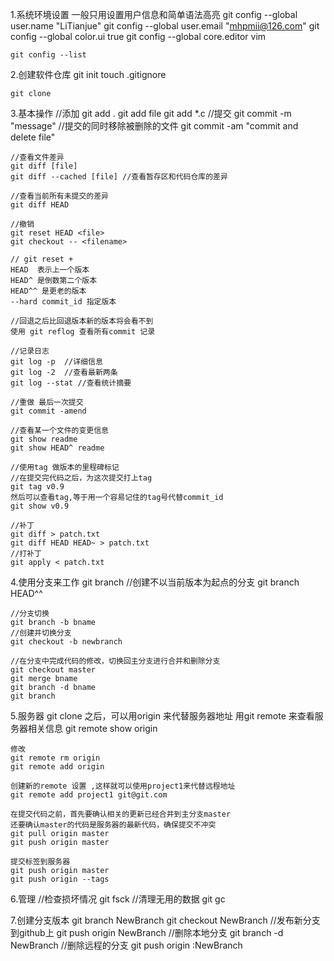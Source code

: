1.系统环境设置
	一般只用设置用户信息和简单语法高亮
	git config --global user.name "LiTianjue"
	git config --global user.email "mhpmii@126.com"
	git config --global color.ui true
	git config --global core.editor vim
	
	git config --list

	
2.创建软件仓库
	git init
	touch .gitignore

	git clone

3.基本操作
	//添加
	git add .
	git add file
	git add *.c
	//提交
	git commit -m "message"
	//提交的同时移除被删除的文件
	git commit -am "commit and delete file"
	
	//查看文件差异
	git diff [file]
	git diff --cached [file] //查看暂存区和代码仓库的差异

	//查看当前所有未提交的差异
	git diff HEAD

	//撤销
	git reset HEAD <file>
	git checkout -- <filename>
	
	// git reset + 
	HEAD  表示上一个版本
	HEAD^ 是倒数第二个版本
	HEAD^^ 是更老的版本
	--hard commit_id 指定版本

	//回退之后比回退版本新的版本将会看不到
	使用 git reflog 查看所有commit 记录

	//记录日志
	git log -p	//详细信息
	git log -2  //查看最新两条
	git log --stat //查看统计摘要

	//重做 最后一次提交
	git commit -amend

	//查看某一个文件的变更信息
	git show readme
	git show HEAD^ readme

	//使用tag 做版本的里程碑标记
	//在提交完代码之后，为这次提交打上tag
	git tag v0.9
	然后可以查看tag,等于用一个容易记住的tag号代替commit_id
	git show v0.9
	
	//补丁
	git diff > patch.txt
	git diff HEAD HEAD~ > patch.txt
	//打补丁
	git apply < patch.txt


4.使用分支来工作
	git branch <bname>
	//创建不以当前版本为起点的分支
	git branch <name> HEAD^^

	//分支切换
	git branch -b bname
	//创建并切换分支
	git checkout -b newbranch

	//在分支中完成代码的修改，切换回主分支进行合并和删除分支
	git checkout master
	git merge bname
	git branch -d bname
	git branch

5.服务器
	git clone 之后，可以用origin 来代替服务器地址
	用git remote 来查看服务器相关信息
	git remote show origin

	修改
	git remote rm origin 
	git remote add origin

	创建新的remote 设置 ,这样就可以使用project1来代替远程地址
	git remote add project1 git@git.com

	在提交代码之前，首先要确认相关的更新已经合并到主分支master
	还要确认master的代码是服务器的最新代码，确保提交不冲突
	git pull origin master
	git push origin master

	提交标签到服务器
	git push origin master
	git push origin --tags

6.管理
	//检查损坏情况
	git fsck
	//清理无用的数据
	git gc


7.创建分支版本
	git branch NewBranch
	git checkout NewBranch
	//发布新分支到github上
	git push origin NewBranch
	//删除本地分支
	git branch -d NewBranch
	//删除远程的分支
	git push origin :NewBranch


